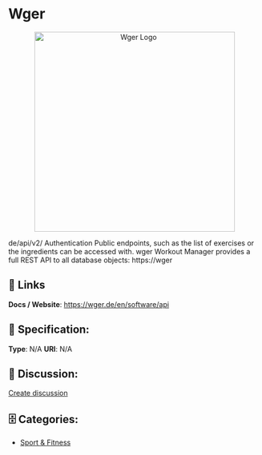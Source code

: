 # Wger
<p align="center">
    <img width="400" src="https://raw.githubusercontent.com/apis-list/apis-list/main/apis/wger/logo_256x256.png" alt="Wger Logo"/>
</p>

de/api/v2/ Authentication Public endpoints, such as the list of exercises or the ingredients can be accessed with. wger Workout Manager provides a full REST API to all database objects: https://wger

##  🔗 Links
**Docs / Website**: https://wger.de/en/software/api

## 🧬 Specification:
**Type**: N/A
**URI**: N/A

## 💬 Discussion:
[Create discussion](https://github.com/apis-list/apis-list/discussions/new)

## 🗄️ Categories:
- [Sport & Fitness](https://github.com/apis-list/apis-list#sport--fitness)











